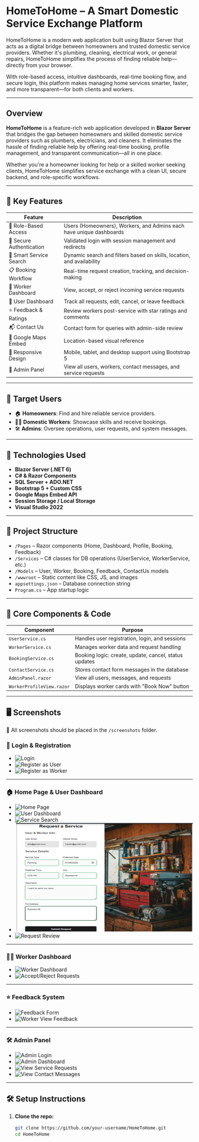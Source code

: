 # HomeToHome – A Smart Domestic Service Exchange Platform

HomeToHome is a modern web application built using Blazor Server that acts as a digital bridge between homeowners and trusted domestic service providers. Whether it's plumbing, cleaning, electrical work, or general repairs, HomeToHome simplifies the process of finding reliable help—directly from your browser.

With role-based access, intuitive dashboards, real-time booking flow, and secure login, this platform makes managing home services smarter, faster, and more transparent—for both clients and workers.



---

## Overview

**HomeToHome** is a feature-rich web application developed in **Blazor Server** that bridges the gap between homeowners and skilled domestic service providers such as plumbers, electricians, and cleaners. It eliminates the hassle of finding reliable help by offering real-time booking, profile management, and transparent communication—all in one place.

Whether you're a homeowner looking for help or a skilled worker seeking clients, HomeToHome simplifies service exchange with a clean UI, secure backend, and role-specific workflows.

---

## 🚀 Key Features

| Feature                    | Description                                                                 |
|---------------------------|-----------------------------------------------------------------------------|
| 👥 Role-Based Access       | Users (Homeowners), Workers, and Admins each have unique dashboards         |
| 🔐 Secure Authentication   | Validated login with session management and redirects                       |
| 🔎 Smart Service Search    | Dynamic search and filters based on skills, location, and availability      |
| 📋 Booking Workflow        | Real-time request creation, tracking, and decision-making                    |
| 🧰 Worker Dashboard        | View, accept, or reject incoming service requests                           |
| 📂 User Dashboard          | Track all requests, edit, cancel, or leave feedback                         |
| ⭐ Feedback & Ratings      | Review workers post-service with star ratings and comments                  |
| 📬 Contact Us              | Contact form for queries with admin-side review                             |
| 📍 Google Maps Embed       | Location-based visual reference                                             |
| 📱 Responsive Design       | Mobile, tablet, and desktop support using Bootstrap 5                       |
| 🔧 Admin Panel             | View all users, workers, contact messages, and service requests             |

---

## 👥 Target Users

- 🏠 **Homeowners**: Find and hire reliable service providers.
- 🧑‍🔧 **Domestic Workers**: Showcase skills and receive bookings.
- 🛠️ **Admins**: Oversee operations, user requests, and system messages.

---

## 🧠 Technologies Used

- **Blazor Server (.NET 6)**
- **C# & Razor Components**
- **SQL Server + ADO.NET**
- **Bootstrap 5 + Custom CSS**
- **Google Maps Embed API**
- **Session Storage / Local Storage**
- **Visual Studio 2022**

---

## 📂 Project Structure

- `/Pages` – Razor components (Home, Dashboard, Profile, Booking, Feedback)
- `/Services` – C# classes for DB operations (UserService, WorkerService, etc.)
- `/Models` – User, Worker, Booking, Feedback, ContactUs models
- `/wwwroot` – Static content like CSS, JS, and images
- `appsettings.json` – Database connection string
- `Program.cs` – App startup logic

---

## 🧩 Core Components & Code

| Component               | Purpose                                                 |
|------------------------|---------------------------------------------------------|
| `UserService.cs`       | Handles user registration, login, and sessions          |
| `WorkerService.cs`     | Manages worker data and request handling                |
| `BookingService.cs`    | Booking logic: create, update, cancel, status updates   |
| `ContactService.cs`    | Stores contact form messages in the database            |
| `AdminPanel.razor`     | View all users, messages, and requests                  |
| `WorkerProfileView.razor` | Displays worker cards with "Book Now" button         |

---

## 🖥️ Screenshots

📍 All screenshots should be placed in the `/screenshots` folder.

### 🔐 Login & Registration

- ![Login](screenshots/login.png)
- ![Register as User](screenshots/register-user.png)
- ![Register as Worker](screenshots/register-worker.png)

---

### 🏠 Home Page & User Dashboard

- ![Home Page](screenshots/homepage.png)
- ![User Dashboard](screenshots/user-dashboard.png)
- ![Service Search](screenshots/search-service.png)
- ![Request Form](screenshots/request-form.png)
- ![Request Review](screenshots/request-review.png)

---

### 👨‍🔧 Worker Dashboard

- ![Worker Dashboard](screenshots/worker-dashboard.png)
- ![Accept/Reject Requests](screenshots/accept-request.png)

---

### ⭐ Feedback System

- ![Feedback Form](screenshots/feedback-form.png)
- ![Worker View Feedback](screenshots/feedback-worker.png)

---

### 🛠️ Admin Panel

- ![Admin Login](screenshots/admin-login.png)
- ![Admin Dashboard](screenshots/admin-dashboard.png)
- ![View Service Requests](screenshots/all-requests.png)
- ![View Contact Messages](screenshots/contact-admin.png)

---

## 🛠️ Setup Instructions

1. **Clone the repo:**
   ```bash
   git clone https://github.com/your-username/HomeToHome.git
   cd HomeToHome
